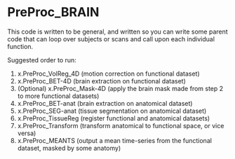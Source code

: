 # PreProc_BRAIN

This code is written to be general, and written so you can write some parent code that can loop over subjects or scans and call upon each individual function. 

Suggested order to run:

1. x.PreProc_VolReg_4D (motion correction on functional dataset)
2. x.PreProc_BET-4D (brain extraction on functional dataset)
3. (Optional) x.PreProc_Mask-4D (apply the brain mask made from step 2 to more functional datasets)
4. x.PreProc_BET-anat (brain extraction on anatomical dataset)
5. x.PreProc_SEG-anat (tissue segmentation on anatomical dataset)
6. x.PreProc_TissueReg (register functional and anatomical datasets)
7. x.PreProc_Transform (transform anatomical to functional space, or vice versa)
8. x.PreProc_MEANTS (output a mean time-series from the functional dataset, masked by some anatomy)
